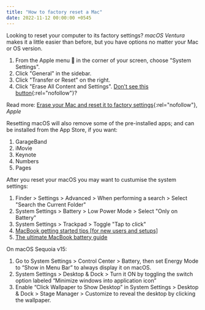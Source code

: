 ```yaml
---
title: "How to factory reset a Mac"
date: 2022-11-12 00:00:00 +0545
---
```


Looking to reset your computer to its factory settings? _macOS Ventura_ makes it a little easier than before, but you have options no matter your Mac or OS version.

1. From the Apple menu  in the corner of your screen, choose "System Settings".
2. Click "General" in the sidebar.
3. Click "Transfer or Reset" on the right.
4. Click "Erase All Content and Settings". [Don't see this button](https://support.apple.com/en-us/HT212749#dontseeit){:rel="nofollow"}?

Read more: [Erase your Mac and reset it to factory settings](https://support.apple.com/en-us/HT212749){:rel="nofollow"}, _Apple_

Resetting macOS will also remove some of the pre-installed apps; and can be installed from the App Store, if you want:

1. GarageBand
2. iMovie
3. Keynote
4. Numbers
5. Pages

After you reset your macOS you may want to custumise the system settings:

1. Finder > Settings > Advanced > When performing a search > Select "Search the Current Folder"
2. System Settings > Battery > Low Power Mode > Select "Only on Battery"
3. System Settings > Trackpad > Toggle "Tap to click"
4. [MacBook getting started tips [for new users and setups]](/macbook-getting-started-tips/)
5. [The ultimate MacBook battery guide](/the-ultimate-macbook-battery-guide/)

On macOS Sequoia v15:

1. Go to System Settings > Control Center > Battery, then set Energy Mode to “Show in Menu Bar” to always display it on macOS.
2. System Settings > Desktop & Dock > Turn it ON by toggling the switch option labeled “Minimize windows into application icon”
3. Enable “Click Wallpaper to Show Desktop” in System Settings > Desktop & Dock > Stage Manager > Customize to reveal the desktop by clicking the wallpaper.
